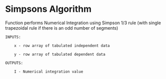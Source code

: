 # Simpsons Algorithm

Function performs Numerical Integration using Simpson 1/3 rule (with single trapezoidal rule if there is an odd number of segments)

	INPUTS:

		x - row array of tabulated independent data

		y - row array of tabulated dependent data

	OUTPUTS:

		I - Numerical integration value